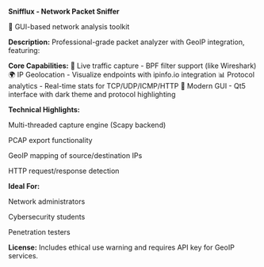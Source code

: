 **Snifflux - Network Packet Sniffer**

🌊 GUI-based network analysis toolkit

**Description:**
Professional-grade packet analyzer with GeoIP integration, featuring:

**Core Capabilities:**
📡 Live traffic capture - BPF filter support (like Wireshark)
🌍 IP Geolocation - Visualize endpoints with ipinfo.io integration
📊 Protocol analytics - Real-time stats for TCP/UDP/ICMP/HTTP
🎨 Modern GUI - Qt5 interface with dark theme and protocol highlighting

**Technical Highlights:**

Multi-threaded capture engine (Scapy backend)

PCAP export functionality

GeoIP mapping of source/destination IPs

HTTP request/response detection

**Ideal For:**

Network administrators

Cybersecurity students

Penetration testers

**License:** Includes ethical use warning and requires API key for GeoIP services.
